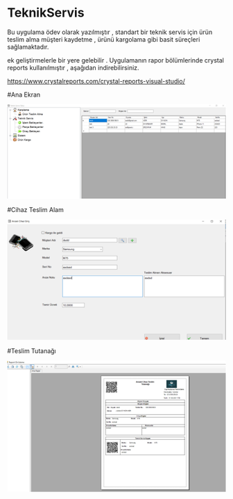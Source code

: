 # TeknikServis

Bu uygulama  ödev olarak yazılmıştır , standart bir teknik servis için ürün teslim alma müşteri kaydetme , ürünü kargolama gibi basit süreçleri sağlamaktadır.

ek geliştirmelerle bir yere gelebilir . 
Uygulamanın rapor bölümlerinde crystal reports kullanılmıştır , aşağıdan indirebilirsiniz.

https://www.crystalreports.com/crystal-reports-visual-studio/

#Ana Ekran

![Ana Ekran](https://github.com/yilmazt81/TeknikServis/blob/main/Ekranlar/AnaAkran.png)

#Cihaz Teslim Alam

![Cihaz Teslim Alma](https://github.com/yilmazt81/TeknikServis/blob/main/Ekranlar/CihazTeslimAlma.png)

#Teslim Tutanağı

![Teslim Tutanak](https://github.com/yilmazt81/TeknikServis/blob/main/Ekranlar/TeslimTutanak.png)

 
 
